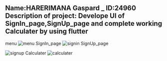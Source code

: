 Name:HARERIMANA Gaspard _
ID:24960 
Description of project: Develope UI of SignIn_page,SignUp_page and complete working Calculater   by using flutter
---------------------------------------------------------------------------------------------------------------------
menu
![menu](https://github.com/HARERIMANAGaspard/mobile-programing/assets/122721666/c6e230fa-4fd4-4eea-8e25-5575aa1d2170)
SignIn_page
![signin](https://github.com/HARERIMANAGaspard/mobile-programing/assets/122721666/3c7b4b96-8a9b-41af-a1ae-4636e7004ac8)
SignUp_page

![signup](https://github.com/HARERIMANAGaspard/mobile-programing/assets/122721666/c968f379-b330-4d24-b175-4e1c2df22933)
Calculater
![calculater](https://github.com/HARERIMANAGaspard/mobile-programing/assets/122721666/d69b8514-bef8-46d7-8122-4bd8ff5c18d1)

